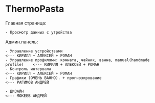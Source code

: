 # ThermoPasta

Главная страница:

	- Просмотр данных с утройства

Админ.панель:

	- Управление устройствами 													<--- КИРИЛЛ + АЛЕКСЕЙ + РОМАН
	- Управление профилями: комната, чайник, ванна, manual(handmade profile) 	<--- КИРИЛЛ + АЛЕКСЕЙ + РОМАН
	- Контроль интервала 														<--- КИРИЛЛ + АЛЕКСЕЙ + РОМАН
	- Графики (ОЧЕНЬ ВАЖНО). + прогнозирование 									<--- РАГИМОВ АНДРЕЙ

	- ДИЗАЙН																			<--- МОКЕЕВ АНДРЕЙ
